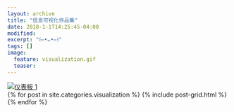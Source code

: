 ```yaml
---
layout: archive
title: "信息可视化作品集"
date: 2018-1-1T14:25:45-04:00
modified:
excerpt: "꒰⑅•ᴗ•⑅꒱"
tags: []
image: 
  feature: visualization.gif
  teaser:
---
```


<div class='tableauPlaceholder' id='viz1515310286346' style='position: relative'><noscript><a href='#'><img alt='仪表板 1 ' src='https:&#47;&#47;public.tableau.com&#47;static&#47;images&#47;FN&#47;FNN8FWNSX&#47;1_rss.png' style='border: none' /></a></noscript><object class='tableauViz'  style='display:none;'><param name='host_url' value='https%3A%2F%2Fpublic.tableau.com%2F' /> <param name='embed_code_version' value='3' /> <param name='path' value='shared&#47;FNN8FWNSX' /> <param name='toolbar' value='yes' /><param name='static_image' value='https:&#47;&#47;public.tableau.com&#47;static&#47;images&#47;FN&#47;FNN8FWNSX&#47;1.png' /> <param name='animate_transition' value='yes' /><param name='display_static_image' value='yes' /><param name='display_spinner' value='yes' /><param name='display_overlay' value='yes' /><param name='display_count' value='yes' /><param name='filter' value='publish=yes' /></object></div><script type='text/javascript'>var divElement = document.getElementById('viz1515310286346');var vizElement = divElement.getElementsByTagName('object')[0];vizElement.style.width='1000px';vizElement.style.height='827px';var scriptElement = document.createElement('script');scriptElement.src = 'https://public.tableau.com/javascripts/api/viz_v1.js';vizElement.parentNode.insertBefore(scriptElement, vizElement);</script>

<div class="tiles">
{% for post in site.categories.visualization %}
  {% include post-grid.html %}
{% endfor %}
</div><!-- /.tiles 把所有categories 有 visualization 的列出来-->